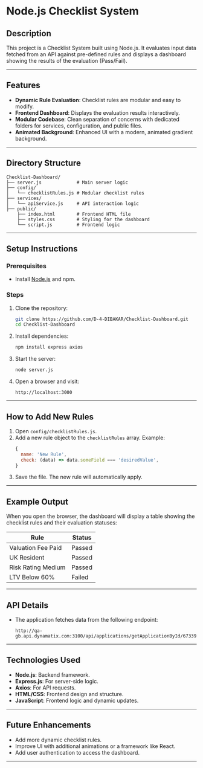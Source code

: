 # Node.js Checklist System

## Description

This project is a Checklist System built using Node.js. It evaluates input data fetched from an API against pre-defined rules and displays a dashboard showing the results of the evaluation (Pass/Fail).

---

## Features

- **Dynamic Rule Evaluation**: Checklist rules are modular and easy to modify.
- **Frontend Dashboard**: Displays the evaluation results interactively.
- **Modular Codebase**: Clean separation of concerns with dedicated folders for services, configuration, and public files.
- **Animated Background**: Enhanced UI with a modern, animated gradient background.

---

## Directory Structure

```
Checklist-Dashboard/
├── server.js             # Main server logic
├── config/
│   └── checklistRules.js # Modular checklist rules
├── services/
│   └── apiService.js     # API interaction logic
├── public/
    ├── index.html        # Frontend HTML file
    ├── styles.css        # Styling for the dashboard
    └── script.js         # Frontend logic
```

---

## Setup Instructions

### Prerequisites

- Install [Node.js](https://nodejs.org/) and npm.

### Steps

1. Clone the repository:
   ```bash
   git clone https://github.com/D-4-DIBAKAR/Checklist-Dashboard.git
   cd Checklist-Dashboard
   ```
2. Install dependencies:
   ```bash
   npm install express axios
   ```
3. Start the server:
   ```bash
   node server.js
   ```
4. Open a browser and visit:
   ```
   http://localhost:3000
   ```

---

## How to Add New Rules

1. Open `config/checklistRules.js`.
2. Add a new rule object to the `checklistRules` array. Example:
   ```javascript
   {
     name: 'New Rule',
     check: (data) => data.someField === 'desiredValue',
   }
   ```
3. Save the file. The new rule will automatically apply.

---

## Example Output

When you open the browser, the dashboard will display a table showing the checklist rules and their evaluation statuses:

| Rule               | Status |
| ------------------ | ------ |
| Valuation Fee Paid | Passed |
| UK Resident        | Passed |
| Risk Rating Medium | Passed |
| LTV Below 60%      | Failed |

---

## API Details

- The application fetches data from the following endpoint:
  ```
  http://qa-gb.api.dynamatix.com:3100/api/applications/getApplicationById/67339ae56d5231c1a2c63639
  ```

---

## Technologies Used

- **Node.js**: Backend framework.
- **Express.js**: For server-side logic.
- **Axios**: For API requests.
- **HTML/CSS**: Frontend design and structure.
- **JavaScript**: Frontend logic and dynamic updates.

---

## Future Enhancements

- Add more dynamic checklist rules.
- Improve UI with additional animations or a framework like React.
- Add user authentication to access the dashboard.

---
